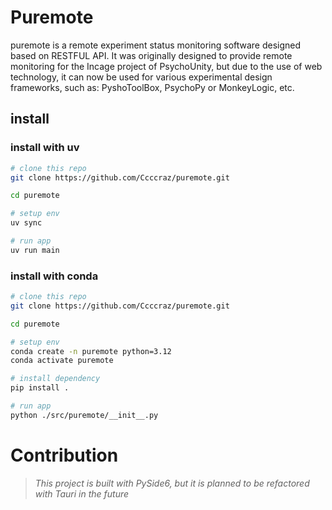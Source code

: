 # Puremote

puremote is a remote experiment status monitoring software designed based on RESTFUL API. It was originally designed to provide remote monitoring for the Incage project of PsychoUnity, but due to the use of web technology, it can now be used for various experimental design frameworks, such as: PyshoToolBox, PsychoPy or MonkeyLogic, etc.

## install

### install with uv

```bash
# clone this repo
git clone https://github.com/Ccccraz/puremote.git

cd puremote
```

```bash
# setup env
uv sync

# run app
uv run main
```

### install with conda
```bash
# clone this repo
git clone https://github.com/Ccccraz/puremote.git

cd puremote
```

```bash
# setup env
conda create -n puremote python=3.12
conda activate puremote

# install dependency
pip install .

# run app
python ./src/puremote/__init__.py
```

# Contribution
> *This project is built with PySide6, but it is planned to be refactored with Tauri in the future*